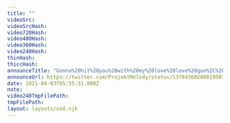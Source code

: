 ```yaml
---
title: ""
videoSrc: 
videoSrcHash: 
video720Hash: 
video480Hash: 
video360Hash: 
video240Hash: 
thinHash: 
thiccHash: 
announceTitle: "Gonna%20hit%20you%20with%20my%20love%20love%20gun%2C%20pew%20pew%20~%20%3C3"
announceUrl: https://twitter.com/ProjektMelody/status/1378436020081950726
date: 2021-04-03T05:55:31.000Z
note: 
video240TmpFilePath: 
tmpFilePath: 
layout: layouts/vod.njk
---
```

